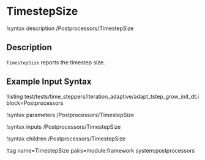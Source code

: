 # TimestepSize

!syntax description /Postprocessors/TimestepSize

## Description

`TimestepSize` reports the timestep size.

## Example Input Syntax

!listing test/tests/time_steppers/iteration_adaptive/adapt_tstep_grow_init_dt.i block=Postprocessors

!syntax parameters /Postprocessors/TimestepSize

!syntax inputs /Postprocessors/TimestepSize

!syntax children /Postprocessors/TimestepSize

!tag name=TimestepSize pairs=module:framework system:postprocessors
